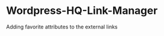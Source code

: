 Wordpress-HQ-Link-Manager
=========================

Adding favorite attributes to the external links